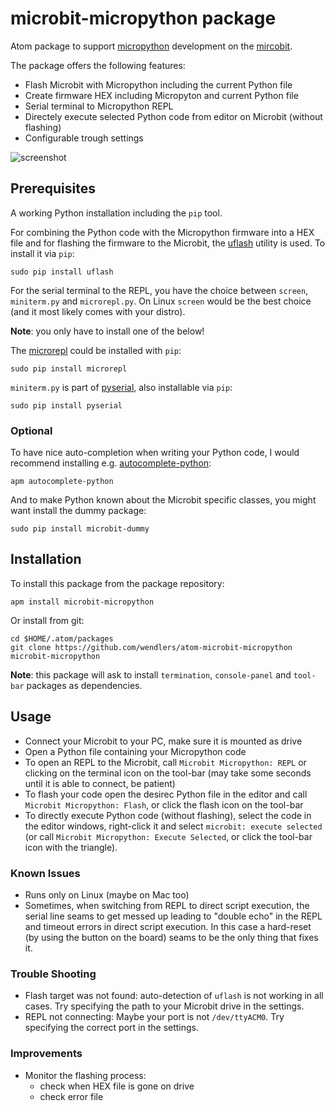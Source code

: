 # microbit-micropython package

Atom package to support [micropython](https://microbit-micropython.readthedocs.io/en/latest/)
development on the [mircobit](http://microbit.org/).

The package offers the following features:

* Flash Microbit with Micropython including the current Python file
* Create firmware HEX including Micropyton and current Python file
* Serial terminal to Micropython REPL
* Directely execute selected Python code from editor on Microbit (without flashing)
* Configurable trough settings

![screenshot](https://raw.githubusercontent.com/wendlers/atom-microbit-micropython/master/doc/screen.png)

## Prerequisites

A working Python installation including the `pip` tool.

For combining the Python code with the Micropython firmware into a HEX
file and for flashing the firmware to the Microbit, the
[uflash](https://github.com/ntoll/uflash) utility is used. To install it
via `pip`:

    sudo pip install uflash

For the serial terminal to the REPL, you have the choice between `screen`,
`miniterm.py` and `microrepl.py`. On Linux `screen` would be the best choice
(and it most likely comes with your distro).

__Note__: you only have to install one of the below!

The [microrepl](https://github.com/ntoll/microrepl) could be installed with
`pip`:

    sudo pip install microrepl

`miniterm.py` is part of [pyserial](https://github.com/pyserial/pyserial),
also installable via `pip`:

    sudo pip install pyserial

### Optional

To have nice auto-completion when writing your Python code, I would recommend
installing e.g. [autocomplete-python](https://atom.io/packages/autocomplete-python):

    apm autocomplete-python

And to make Python known about the Microbit specific classes, you might want
install the dummy package:

    sudo pip install microbit-dummy

## Installation

To install this package from the package repository:

    apm install microbit-micropython

Or install from git:

    cd $HOME/.atom/packages
    git clone https://github.com/wendlers/atom-microbit-micropython microbit-micropython

__Note__: this package will ask to install `termination`, `console-panel` and
`tool-bar` packages as dependencies.

## Usage

* Connect your Microbit to your PC, make sure it is mounted as drive
* Open a Python file containing your Micropython code
* To open an REPL to the Microbit, call `Microbit Micropython: REPL` or
  clicking on the terminal icon on the tool-bar (may take some seconds until
  it is able to connect, be patient)
* To flash your code open the desirec Python file in the editor and call
  `Microbit Micropython: Flash`, or click the flash icon on the tool-bar
* To directly execute Python code (without flashing), select the code in the
  editor windows, right-click it and select `microbit: execute selected` (or
  call `Microbit Micropython: Execute Selected`, or click the tool-bar icon
  with the triangle).

### Known Issues

* Runs only on Linux (maybe on Mac too)
* Sometimes, when switching from REPL to direct script execution, the serial
  line seams to get messed up leading to "double echo" in the REPL and
  timeout errors in direct script execution. In this case a hard-reset (by
  using the button on the board) seams to be the only thing that fixes it.

### Trouble Shooting

* Flash target was not found: auto-detection of `uflash` is not working in all
  cases. Try specifying the path to your Microbit drive in the settings.
* REPL not connecting: Maybe your port is not `/dev/ttyACM0`. Try specifying the
  correct port in the settings.

### Improvements

* Monitor the flashing process:
  - check when HEX file is gone on drive
  - check error file
